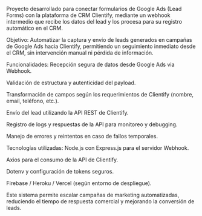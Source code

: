 Proyecto desarrollado para conectar formularios de Google Ads (Lead Forms) con la plataforma de CRM Clientify, mediante un webhook intermedio que recibe los datos del lead y los procesa para su registro automático en el CRM.

Objetivo:
Automatizar la captura y envío de leads generados en campañas de Google Ads hacia Clientify, permitiendo un seguimiento inmediato desde el CRM, sin intervención manual ni pérdida de información.

Funcionalidades:
Recepción segura de datos desde Google Ads via Webhook.

Validación de estructura y autenticidad del payload.

Transformación de campos según los requerimientos de Clientify (nombre, email, teléfono, etc.).

Envío del lead utilizando la API REST de Clientify.

Registro de logs y respuestas de la API para monitoreo y debugging.

Manejo de errores y reintentos en caso de fallos temporales.

Tecnologías utilizadas:
Node.js con Express.js para el servidor Webhook.

Axios para el consumo de la API de Clientify.

Dotenv y configuración de tokens seguros.

Firebase / Heroku / Vercel (según entorno de despliegue).

Este sistema permite escalar campañas de marketing automatizadas, reduciendo el tiempo de respuesta comercial y mejorando la conversión de leads.

